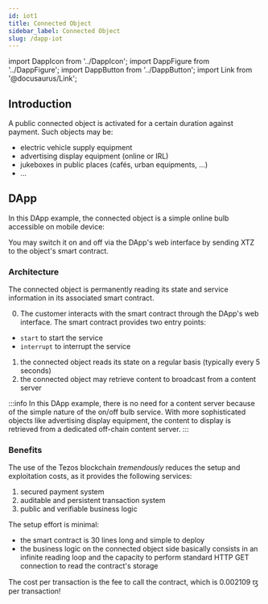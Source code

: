 ```yaml
---
id: iot1
title: Connected Object
sidebar_label: Connected Object
slug: /dapp-iot
---
```


import DappIcon from '../DappIcon';
import DappFigure from '../DappFigure';
import DappButton from '../DappButton';
import Link from '@docusaurus/Link';

<DappFigure img='iot-screen.png' width='100%'/>

<DappButton url="https://edukera.github.io/completium-dapp-iot/" txt="open dapp"/>

## Introduction

 A public connected object is activated for a certain duration against payment. Such objects may be:
 * electric vehicle supply equipment
 * advertising display equipment (online or IRL)
 * jukeboxes in public places (cafés, urban equipments, ...)
 * ...

## DApp

In this DApp example, the connected object is a simple online bulb accessible on mobile device:
<DappFigure img='bulb.jpg' width='30%'/>

You may switch it on and off via the DApp's web interface by sending XTZ to the object's <Link to="/docs/dapp-tools/tezos#smart-contract">smart contract</Link>.

### Architecture

The connected object is permanently reading its state and service information in its associated smart contract.

<DappFigure img='iot-archi.svg' width='100%'/>

0. The customer interacts with the smart contract through the DApp's <Link to="/docs/dapp-iot/presentation">web interface</Link>. The smart contract provides two entry points:
  * `start` to start the service
  * `interrupt` to interrupt the service

1. the connected object reads its state on a regular basis (typically every 5 seconds)
2. the connected object may retrieve content to broadcast from a content server

:::info
In this DApp example, there is no need for a content server because of the simple nature of the on/off bulb service. With more sophisticated objects like advertising display equipment, the content to display is retrieved from a dedicated off-chain content server.
:::

### Benefits

The use of the Tezos blockchain *tremendously* reduces the setup and exploitation costs, as it provides the following services:
1. secured payment system
2. auditable and persistent transaction system
3. public and verifiable business logic

The setup effort is minimal:
* the smart contract is 30 lines long and simple to deploy
* the business logic on the connected object side basically consists in an infinite reading loop and the capacity to perform standard HTTP GET connection to read the contract's storage

The cost per transaction is the fee to call the contract, which is 0.002109 ꜩ per transaction!

